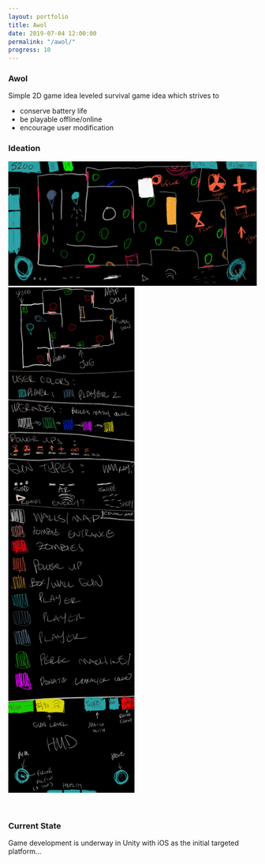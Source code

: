 ```yaml
---
layout: portfolio
title: Awol
date: 2019-07-04 12:00:00
permalink: "/awol/"
progress: 10
---
```



### Awol

Simple 2D game idea leveled survival game idea which strives to
- conserve battery life
- be playable offline/online
- encourage user modification

### Ideation
![Map](/assets/img/portfolio/awol/map.jpg)
![Planner](/assets/img/portfolio/awol/planner.jpg)

<br>

### Current State
Game development is underway in Unity with iOS as the initial targeted platform...